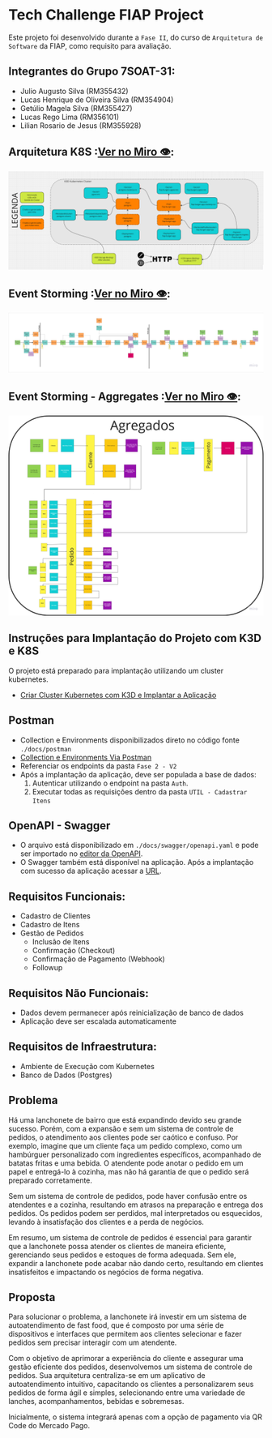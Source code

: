 # Tech Challenge FIAP Project

Este projeto foi desenvolvido durante a `Fase II`, do curso de `Arquitetura de Software` da FIAP, como requisito para avaliação.

## Integrantes do Grupo 7SOAT-31:

- Julio Augusto Silva (RM355432)
- Lucas Henrique de Oliveira Silva (RM354904)
- Getúlio Magela Silva (RM355427)
- Lucas Rego Lima (RM356101)
- Lilian Rosario de Jesus (RM355928)

## Arquitetura K8S :[Ver no Miro 👁️](https://miro.com/app/board/uXjVKYNMy0E=/?moveToWidget=3458764595663077751&cot=10):

![Arquitetura K8S](./docs/resources/v2/archtecture.k8s.png)

## Event Storming :[Ver no Miro 👁️](https://miro.com/app/board/uXjVKYNMy0E=/?moveToWidget=3458764595664040196&cot=10):

![Event Storming](./docs/resources/v1/EventStormingEventFlow.png)

## Event Storming - Aggregates :[Ver no Miro 👁️](https://miro.com/app/board/uXjVKYNMy0E=/?moveToWidget=3458764589190621319&cot=14):

![Domain Aggregates](./docs/resources/v1/EventStormingAggregates.png)

## Instruções para Implantação do Projeto com K3D e K8S

O projeto está preparado para implantação utilizando um cluster kubernetes.

- [Criar Cluster Kubernetes com K3D e Implantar a Aplicação](./k8s/README.md)

## Postman

- Collection e Environments disponibilizados direto no código fonte `./docs/postman`
- [Collection e Environments Via Postman](https://www.postman.com/gm50x/workspace/7soat31/collection/10261834-c3a1434e-4636-4150-b6ac-531acf1182da?action=share&creator=10261834&active-environment=10261834-11ead16b-1dc1-415d-a87f-d0d55e12415c)
- Referenciar os endpoints da pasta `Fase 2 - V2`
- Após a implantação da aplicação, deve ser populada a base de dados:
  1. Autenticar utilizando o endpoint na pasta `Auth`.
  2. Executar todas as requisições dentro da pasta `UTIL - Cadastrar Itens`

## OpenAPI - Swagger

- O arquivo está disponibilizado em `./docs/swagger/openapi.yaml` e pode ser importado no [editor da OpenAPI](https://editor.swagger.io).
- O Swagger também está disponível na aplicação. Após a implantação com sucesso da aplicação acessar a [URL](http://localhost:7777/fiap-burger/swagger-ui/index.html).

## Requisitos Funcionais:

- Cadastro de Clientes
- Cadastro de Itens
- Gestão de Pedidos
  - Inclusão de Itens
  - Confirmação (Checkout)
  - Confirmação de Pagamento (Webhook)
  - Followup

## Requisitos Não Funcionais:

- Dados devem permanecer após reinicialização de banco de dados
- Aplicação deve ser escalada automaticamente

## Requisitos de Infraestrutura:

- Ambiente de Execução com Kubernetes
- Banco de Dados (Postgres)

## Problema

Há uma lanchonete de bairro que está expandindo devido seu grande sucesso. Porém, com a expansão e sem um sistema de controle de pedidos, o atendimento aos clientes pode ser caótico e confuso. Por exemplo, imagine que um cliente faça um pedido complexo, como um hambúrguer personalizado com ingredientes específicos, acompanhado de batatas fritas e uma bebida. O atendente pode anotar o pedido em um papel e entregá-lo à cozinha, mas não há garantia de que o pedido será preparado corretamente.

Sem um sistema de controle de pedidos, pode haver confusão entre os atendentes e a cozinha, resultando em atrasos na preparação e entrega dos pedidos. Os pedidos podem ser perdidos, mal interpretados ou esquecidos, levando à insatisfação dos clientes e a perda de negócios.

Em resumo, um sistema de controle de pedidos é essencial para garantir que a lanchonete possa atender os clientes de maneira eficiente, gerenciando seus pedidos e estoques de forma adequada. Sem ele, expandir a lanchonete pode acabar não dando certo, resultando em clientes insatisfeitos e impactando os negócios de forma negativa.

## Proposta

Para solucionar o problema, a lanchonete irá investir em um sistema de autoatendimento de fast food, que é composto por uma série de dispositivos e interfaces que permitem aos clientes selecionar e fazer pedidos sem precisar interagir com um atendente.

Com o objetivo de aprimorar a experiência do cliente e assegurar uma gestão eficiente dos pedidos, desenvolvemos um sistema de controle de pedidos. Sua arquitetura centraliza-se em um aplicativo de autoatendimento intuitivo, capacitando os clientes a personalizarem seus pedidos de forma ágil e simples, selecionando entre uma variedade de lanches, acompanhamentos, bebidas e sobremesas.

Inicialmente, o sistema integrará apenas com a opção de pagamento via QR Code do Mercado Pago.
